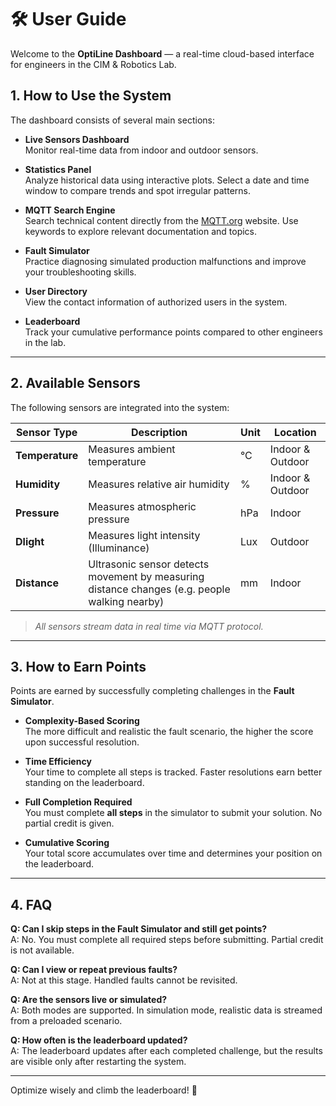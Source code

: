 # 🛠️ User Guide

Welcome to the **OptiLine Dashboard** — a real-time cloud-based interface for engineers in the CIM & Robotics Lab.

## 1. How to Use the System

The dashboard consists of several main sections:

- **Live Sensors Dashboard**  
  Monitor real-time data from indoor and outdoor sensors.

- **Statistics Panel**  
  Analyze historical data using interactive plots. Select a date and time window to compare trends and spot irregular patterns.

- **MQTT Search Engine**  
  Search technical content directly from the [MQTT.org](https://mqtt.org) website. Use keywords to explore relevant documentation and topics.

- **Fault Simulator**  
  Practice diagnosing simulated production malfunctions and improve your troubleshooting skills.

- **User Directory**  
  View the contact information of authorized users in the system.

- **Leaderboard**  
  Track your cumulative performance points compared to other engineers in the lab.

---

## 2. Available Sensors

The following sensors are integrated into the system:

| Sensor Type               | Description                                                                 | Unit         | Location        |
|---------------------------|-----------------------------------------------------------------------------|--------------|-----------------|
| **Temperature**           | Measures ambient temperature                                                | °C           | Indoor & Outdoor|
| **Humidity**              | Measures relative air humidity                                              | %            | Indoor & Outdoor|
| **Pressure**              | Measures atmospheric pressure                                               | hPa          | Indoor          |
| **Dlight**             | Measures light intensity (Illuminance)                                         | Lux          | Outdoor         |
| **Distance** | Ultrasonic sensor detects movement by measuring distance changes (e.g. people walking nearby) | mm          | Indoor          |

> *All sensors stream data in real time via MQTT protocol.*

---

## 3. How to Earn Points

Points are earned by successfully completing challenges in the **Fault Simulator**.

- **Complexity-Based Scoring**  
  The more difficult and realistic the fault scenario, the higher the score upon successful resolution.

- **Time Efficiency**  
  Your time to complete all steps is tracked. Faster resolutions earn better standing on the leaderboard.

- **Full Completion Required**  
  You must complete **all steps** in the simulator to submit your solution. No partial credit is given.

- **Cumulative Scoring**  
  Your total score accumulates over time and determines your position on the leaderboard.

---

## 4. FAQ

**Q: Can I skip steps in the Fault Simulator and still get points?**  
A: No. You must complete all required steps before submitting. Partial credit is not available.

**Q: Can I view or repeat previous faults?**  
A: Not at this stage. Handled faults cannot be revisited.

**Q: Are the sensors live or simulated?**  
A: Both modes are supported. In simulation mode, realistic data is streamed from a preloaded scenario.

**Q: How often is the leaderboard updated?**  
A: The leaderboard updates after each completed challenge, but the results are visible only after restarting the system.

---

Optimize wisely and climb the leaderboard! 🚀
